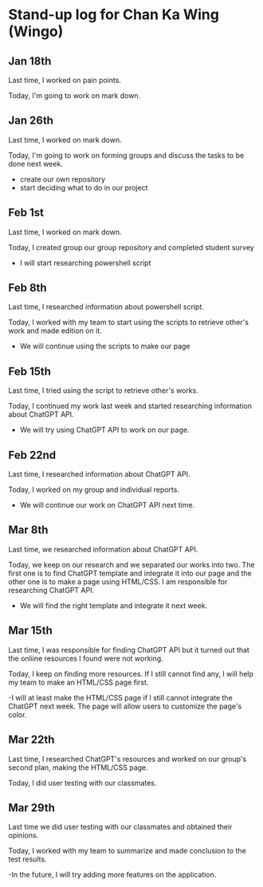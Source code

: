 # Stand-up log for Chan Ka Wing (Wingo)

## Jan 18th

Last time, I worked on pain points.

Today, I'm going to work on mark down.

## Jan 26th
Last time, I worked on mark down.

Today, I'm going to work on forming groups and discuss the tasks to be done next week.

- create our own repository
- start deciding what to do in our project

## Feb 1st

Last time, I worked on mark down.

Today, I created group our group repository and completed student survey

- I will start researching powershell script

## Feb 8th

Last time, I researched information about powershell script.

Today, I worked with my team to start using the scripts to retrieve other's work and made edition on it.

- We will continue using the scripts to make our page

## Feb 15th

 Last time, I tried using the script to retrieve other's works.

 Today, I continued my work last week and started researching information about ChatGPT API.

 - We will try using ChatGPT API to work on our page.

## Feb 22nd

Last time, I researched information about ChatGPT API.

Today, I worked on my group and individual reports.

- We will continue our work on ChatGPT API next time.

## Mar 8th

 Last time, we researched information about ChatGPT API.
 
 Today, we keep on our research and we separated our works into two. The first one is to find ChatGPT template and integrate it into our page and the other one is to make a page using HTML/CSS. I am responsible for researching ChatGPT API.
 
 - We will find the right template and integrate it next week.

## Mar 15th

 Last time, I was responsible for finding ChatGPT API but it turned out that the onliine resources I found were not working.
 
 Today, I keep on finding more resources. If I still cannot find any, I will help my team to make an HTML/CSS page first.
 
 -I will at least make the HTML/CSS page if I still cannot integrate the ChatGPT next week. The page will allow users to customize the page's color.
 
 ## Mar 22th
 
 Last time, I researched ChatGPT's resources and worked on our group's second plan, making the HTML/CSS page.
 
 Today, I did user testing with our classmates.
 
 ## Mar 29th
 
 Last time we did user testing with our classmates and obtained their opinions.
 
 Today, I worked with my team to summarize and made conclusion to the test results.
 
 -In the future, I will try adding more features on the application.
